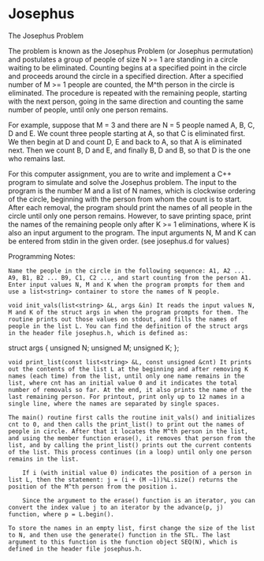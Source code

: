 # Josephus

The Josephus Problem

The problem is known as the Josephus Problem (or Josephus permutation) and postulates a group of people of size N >= 1 are standing in a circle waiting to be eliminated. Counting begins at a specified point in the circle and proceeds around the circle in a specified direction. After a specified number of M >= 1 people are counted, the M^th person in the circle is eliminated. The procedure is repeated with the remaining people, starting with the next person, going in the same direction and counting the same number of people, until only one person remains.

For example, suppose that M = 3 and there are N = 5 people named A, B, C, D and E. We count three people starting at A, so that C is eliminated first. We then begin at D and count D, E and back to A, so that A is eliminated next. Then we count B, D and E, and finally B, D and B, so that D is the one who remains last.

For this computer assignment, you are to write and implement a C++ program to simulate and solve the Josephus problem. The input to the program is the number M and a list of N names, which is clockwise ordering of the circle, beginning with the person from whom the count is to start. After each removal, the program should print the names of all people in the circle until only one person remains. However, to save printing space, print the names of the remaining people only after K >= 1 eliminations, where K is also an input argument to the program. The input arguments N, M and K can be entered from stdin in the given order. (see josephus.d for values)

Programming Notes:

    Name the people in the circle in the following sequence: A1, A2 ... A9, B1, B2 ... B9, C1, C2 ..., and start counting from the person A1. Enter input values N, M and K when the program prompts for them and use a list<string> container to store the names of N people.

    void init_vals(list<string> &L, args &in) It reads the input values N, M and K of the struct args in when the program prompts for them. The routine prints out those values on stdout, and fills the names of people in the list L. You can find the definition of the struct args in the header file josephus.h, which is defined as:

struct args 
{
	unsigned N;
	unsigned M;
	unsigned K;
}; 

    void print_list(const list<string> &L, const unsigned &cnt) It prints out the contents of the list L at the beginning and after removing K names (each time) from the list, until only one name remains in the list, where cnt has an initial value 0 and it indicates the total number of removals so far. At the end, it also prints the name of the last remaining person. For printout, print only up to 12 names in a single line, where the names are separated by single spaces.

    The main() routine first calls the routine init_vals() and initializes cnt to 0, and then calls the print_list() to print out the names of people in circle. After that it locates the M^th person in the list, and using the member function erase(), it removes that person from the list, and by calling the print_list() prints out the current contents of the list. This process continues (in a loop) until only one person remains in the list.

        If i (with initial value 0) indicates the position of a person in list L, then the statement: j = (i + (M –1))%L.size() returns the position of the M^th person from the position i.

        Since the argument to the erase() function is an iterator, you can convert the index value j to an iterator by the advance(p, j) function, where p = L.begin().

    To store the names in an empty list, first change the size of the list to N, and then use the generate() function in the STL. The last argument to this function is the function object SEQ(N), which is defined in the header file josephus.h.
